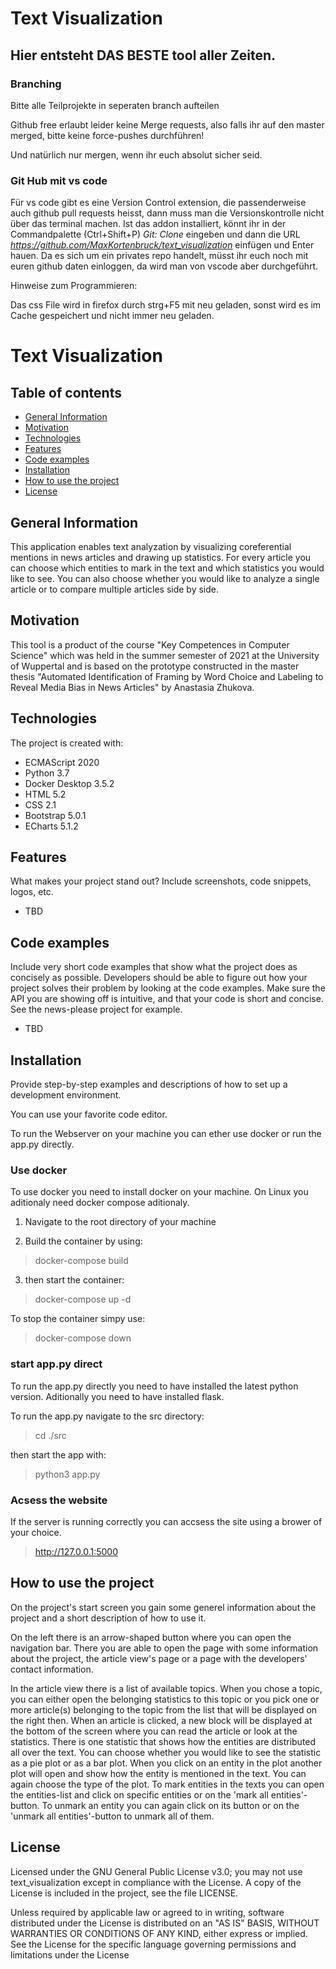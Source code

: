 # Text Visualization

## Hier entsteht DAS BESTE tool aller Zeiten.

### Branching

Bitte alle Teilprojekte in seperaten branch aufteilen

Github free erlaubt leider keine Merge requests, also falls ihr auf den master merged, bitte keine force-pushes durchführen!

Und natürlich nur mergen, wenn ihr euch absolut sicher seid.

### Git Hub mit vs code

Für vs code gibt es eine Version Control extension, die passenderweise auch github pull requests heisst, dann muss man die Versionskontrolle nicht über das terminal machen. 
Ist das addon installiert, könnt ihr in der Commandpalette (Ctrl+Shift+P)  *Git: Clone*  eingeben und dann die URL  *https://github.com/MaxKortenbruck/text_visualization*  einfügen und Enter hauen. 
Da es sich um ein privates repo handelt, müsst ihr euch noch mit euren github daten einloggen, da wird man von vscode aber durchgeführt. 


Hinweise zum Programmieren:

Das css File wird in firefox durch strg+F5 mit neu geladen, sonst wird es im Cache gespeichert und nicht immer neu geladen.

# Text Visualization
## Table of contents
* [General Information](#general-information)
* [Motivation](#motivation)
* [Technologies](#technologies)
* [Features](#features)
* [Code examples](#code-examples)
* [Installation](#installation)
* [How to use the project](#how-to-use-the-project)
* [License](#license)

## General Information
This application enables text analyzation by visualizing coreferential mentions in news articles and drawing up statistics.
For every article you can choose which entities to mark in the text and which statistics you would like to see. You can also choose whether you would like to analyze a single article or to compare multiple articles side by side.

## Motivation
This tool is a product of the course "Key Competences in Computer Science" which was held in the summer semester of 2021 at the University of Wuppertal and is based on the prototype constructed in the master thesis "Automated Identification of Framing by Word Choice and Labeling to Reveal Media Bias in News Articles" by Anastasia Zhukova.

## Technologies
The project is created with:
- ECMAScript 2020
- Python 3.7
- Docker Desktop 3.5.2
- HTML 5.2
- CSS 2.1
- Bootstrap 5.0.1
- ECharts 5.1.2

## Features
What makes your project stand out? Include screenshots, code snippets, logos, etc.
- TBD

## Code examples
Include very short code examples that show what the project does as concisely as possible. Developers should be able to figure out how your project solves their problem by looking at the code examples. Make sure the API you are showing off is intuitive, and that your code is short and concise. See the news-please project for example.
- TBD

## Installation
Provide step-by-step examples and descriptions of how to set up a development environment.

You can use your favorite code editor.

To run the Webserver on your machine you can ether use docker or run the app.py directly.

### Use docker

To use docker you need to install docker on your machine. On Linux you aditionaly need docker compose aditionaly.

1. Navigate to the root directory of your machine

2. Build the container by using: 

>docker-compose build

3. then start the container:

>docker-compose up -d

To stop the container simpy use: 

>docker-compose down

### start app.py direct

To run the app.py directly you need to have installed the latest python version. Aditionally you need to have installed flask.

To run the app.py navigate to the src directory:

>cd ./src

then start the app with: 

>python3 app.py

### Acsess the website

If the server is running correctly you can accsess the site using a brower of your choice.

>http://127.0.0.1:5000


## How to use the project
On the project's start screen you gain some generel information about the project and a short description of how to use it. 

On the left there is an arrow-shaped button where you can open the navigation bar. There you are able to open the page with some information about the project, the article view's page or a page with the developers' contact information.

In the article view there is a list of available topics. When you chose a topic, you can either open the belonging statistics to this topic or you pick one or more article(s) belonging to the topic from the list that will be displayed on the right then. When an article is clicked, a new block will be displayed at the bottom of the screen where you can read the article or look at the statistics. There is one statistic that shows how the entities are distributed all over the text. You can choose whether you would like to see the statistic as a pie plot or as a bar plot. When you click on an entity in the plot another plot will open and show how the entity is mentioned in the text. You can again choose the type of the plot. To mark entities in the texts you can open the entities-list and click on specific entities or on the 'mark all entities'-button. To unmark an entity you can again click on its button or on the 'unmark all entities'-button to unmark all of them.

## License
Licensed under the GNU General Public License v3.0; you may not use text_visualization except in compliance with the License. A copy of the License is included in the project, see the file LICENSE.

Unless required by applicable law or agreed to in writing, software distributed under the License is distributed on an "AS IS" BASIS, WITHOUT WARRANTIES OR CONDITIONS OF ANY KIND, either express or implied. See the License for the specific language governing permissions and limitations under the License